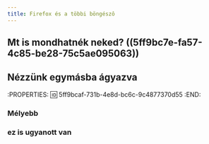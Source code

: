 ```yaml
---
title: Firefox és a többi böngészô
---
```


## Mt is mondhatnék neked? ((5ff9bc7e-fa57-4c85-be28-75c5ae095063)) 

## Nézzünk egymásba ágyazva
:PROPERTIES:
:id: 5ff9bcaf-731b-4e8d-bc6c-9c4877370d55
:END:
### Mélyebb
### ez is ugyanott van
